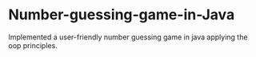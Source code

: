 # Number-guessing-game-in-Java
Implemented a user-friendly number guessing game in java applying the oop principles.
